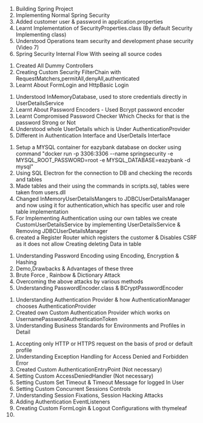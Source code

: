 [//]: # (--------------------- Section 1 ------------------------)
1. Building Spring Project
2. Implementing Normal Spring Security 
3. Added customer user & password in application.properties
4. Learnt Implementation of SecurityProperties.class (By default Security Implementing class)
5. Understood Operations team security and development phase security (Video 7)
6. Spring Security Internal Flow With seeing all source codes

[//]: # (----------------- Section 2 -----------------------)

1. Created All Dummy Controllers
2. Creating Custom Security FilterChain with RequestMatchers,permitAll,denyAll,authenticated
3. Learnt About FormLogin and HttpBasic Login

[//]: # (-------------------- Section 3 ---------------------)

1. Understood InMemoryDatabase, used to store credentials directly in UserDetailsService
2. Learnt About Password Encoders - Used Bcrypt password encoder
3. Learnt Compromised Password Checker Which Checks for that is the password Strong or Not
4. Understood whole UserDetails which is Under AuthenticationProvider
5. Different in Authentication Interface and UserDetails Interface

[//]: # (--------------------- Section 4 ---------------------)

1. Setup a MYSQL container for eazybank database on docker using command "docker run -p 3306:3306 --name springsecurity -e MYSQL_ROOT_PASSWORD=root -e MYSQL_DATABASE=eazybank -d mysql"
2. Using SQL Electron for the connection to DB and checking the records and tables
3. Made tables and their using the commands in scripts.sql, tables were taken from users.dll 
4. Changed InMemoryUserDetailsMangers to JDBCUserDetailsManager and now using it for authentication,which has specific user and role table implementation
5. For Implementing Authentication using our own tables we create CustomUserDetailsService by implementing UserDetailsService & Removing JDBCUserDetailsManager
6. created a Register Router which registers the customer & Disables CSRF as it does not allow Creating deleting Data in table

[//]: # (----------------------- Section 5 -----------------------)

1. Understanding Password Encoding using Encoding, Encryption & Hashing
2. Demo,Drawbacks & Advantages of these three
3. Brute Force , Rainbow & Dictionary Attack
4. Overcoming the above attacks by various methods
5. Understanding PasswordEncoder.class & BCryptPasswordEncoder

[//]: # (------------------- Section 6 ----------------)

1. Understanding Authentication Provider & how AuthenticationManager chooses AuthenticationProvider
2. Created own Custom Authentication Provider which works on UsernamePasswordAuthenticationToken
3. Understanding Business Standards for Environments and Profiles in Detail

[//]: # (-------------------- Section 7 -------------------------)

1. Accepting only HTTP or HTTPS request on the basis of prod or default profile
2. Understanding Exception Handling for Access Denied and Forbidden Error
3. Created Custom AuthenticationEntryPoint (Not necessary)
4. Setting Custom AccessDeniedHandler (Not necessary) 
5. Setting Custom Set Timeout & Timeout Message for logged In User 
6. Setting Custom Concurrent Sessions Controls
7. Understanding Session Fixations, Session Hacking Attacks
8. Adding Authentication EventListeners
9. Creating Custom FormLogin & Logout Configurations with thymeleaf
10. 